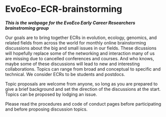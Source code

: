 # EvoEco-ECR-brainstorming

***This is the webpage for the EvoEco Early Career Researchers brainstroming group***

Our goals are to bring together ECRs in evolution, ecology, genomics, and related fields from across the world for monthly online brainstorming discussions about the big and small issues in our fields. These dicussions will hopefully replace some of the networking and interaction many of us are missing due to cancelled conferences and courses. And who knows, maybe some of these discussions will lead to new and interesting collaborations. Topics can range from broad and conceptual to specific and technical. We consider ECRs to be students and postdocs.

Topic proposals are welcome from anyone, so long as you are prepared to give a brief background and set the direction of the discussions at the start. Topics can be proposed by lodging an issue.

Please read the procedures and code of conduct pages before participating and before proposing discussion topics.

